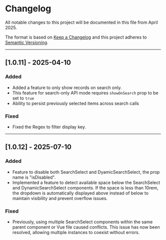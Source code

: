 # Changelog

All notable changes to this project will be documented in this file from April 2025.

The format is based on [Keep a Changelog](https://keepachangelog.com/en/1.0.0/)
and this project adheres to [Semantic Versioning](https://semver.org/).

---

## [1.0.11] - 2025-04-10

### Added

- Added a feature to only show records on search only.
- This feature for search-only API mode requires `showOnSearch` prop to be set to `true`
- Ability to persist previously selected items across search calls

### Fixed

- Fixed the Regex to filter display key.

---

## [1.0.12] - 2025-07-10

### Added

- Feature to disable both SearchSelect and DyamicSearchSelect, the prop name is "isDisabled".
- Implemented a feature to detect available space below the SearchSelect and DynamicSearchSelect components. If the space is less than 10rem, the dropdown is automatically displayed above instead of below to maintain visibility and prevent overflow issues.

### Fixed

- Previously, using multiple SearchSelect components within the same parent component or Vue file caused conflicts. This issue has now been resolved, allowing multiple instances to coexist without errors.
